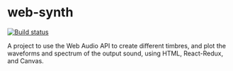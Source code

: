 # web-synth

[![Build status](https://travis-ci.org/davidryan59/web-synth.svg?master)](https://travis-ci.org/davidryan59)

A project to use the Web Audio API to create different timbres, and plot the waveforms and spectrum of the output sound, using HTML, React-Redux, and Canvas.
